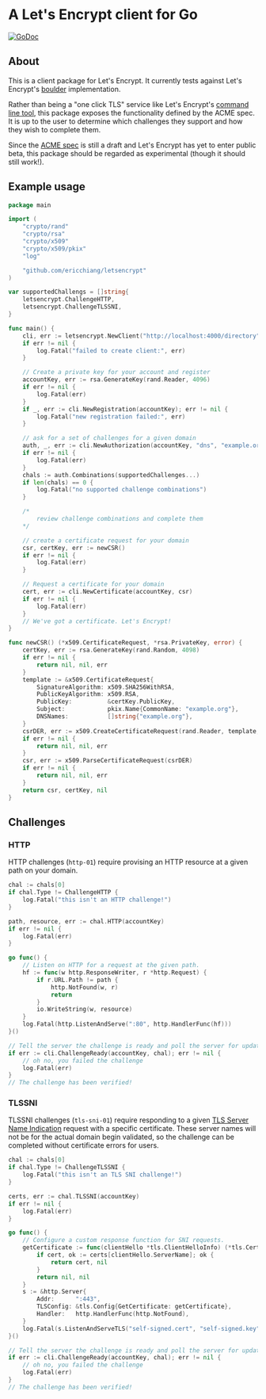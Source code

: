 # A Let's Encrypt client for Go

[![GoDoc](https://godoc.org/github.com/ericchiang/letsencrypt?status.svg)](https://godoc.org/github.com/ericchiang/letsencrypt)

## About

This is a client package for Let's Encrypt. It currently tests against Let's Encrypt's [boulder](https://github.com/letsencrypt/boulder) implementation.

Rather than being a "one click TLS" service like Let's Encrypt's [command line tool](https://github.com/letsencrypt/letsencrypt), this package exposes the functionality defined by the ACME spec. It is up to the user to determine which challenges they support and how they wish to complete them.

Since the [ACME spec](https://github.com/ietf-wg-acme/acme) is still a draft and Let's Encrypt has yet to enter public beta, this package should be regarded as experimental (though it should still work!).

## Example usage

```go
package main

import (
    "crypto/rand"
    "crypto/rsa"
    "crypto/x509"
    "crypto/x509/pkix"
    "log"

    "github.com/ericchiang/letsencrypt"
)

var supportedChallengs = []string{
    letsencrypt.ChallengeHTTP,
    letsencrypt.ChallengeTLSSNI,
}

func main() {
    cli, err := letsencrypt.NewClient("http://localhost:4000/directory")
    if err != nil {
        log.Fatal("failed to create client:", err)
    }

    // Create a private key for your account and register
    accountKey, err := rsa.GenerateKey(rand.Reader, 4096)
    if err != nil {
        log.Fatal(err)
    }
    if _, err := cli.NewRegistration(accountKey); err != nil {
        log.Fatal("new registration failed:", err)
    }

    // ask for a set of challenges for a given domain
    auth, _, err := cli.NewAuthorization(accountKey, "dns", "example.org")
    if err != nil {
        log.Fatal(err)
    }
    chals := auth.Combinations(supportedChallenges...)
    if len(chals) == 0 {
        log.Fatal("no supported challenge combinations")
    }

    /*
        review challenge combinations and complete them
    */

    // create a certificate request for your domain
    csr, certKey, err := newCSR()
    if err != nil {
        log.Fatal(err)
    }

    // Request a certificate for your domain
    cert, err := cli.NewCertificate(accountKey, csr)
    if err != nil {
        log.Fatal(err)
    }
    // We've got a certificate. Let's Encrypt!
}

func newCSR() (*x509.CertificateRequest, *rsa.PrivateKey, error) {
    certKey, err := rsa.GenerateKey(rand.Random, 4098)
    if err != nil {
        return nil, nil, err
    }
    template := &x509.CertificateRequest{
        SignatureAlgorithm: x509.SHA256WithRSA,
        PublicKeyAlgorithm: x509.RSA,
        PublicKey:          &certKey.PublicKey,
        Subject:            pkix.Name{CommonName: "example.org"},
        DNSNames:           []string{"example.org"},
    }
    csrDER, err := x509.CreateCertificateRequest(rand.Reader, template, certKey)
    if err != nil {
        return nil, nil, err
    }
    csr, err := x509.ParseCertificateRequest(csrDER)
    if err != nil {
        return nil, nil, err
    }
    return csr, certKey, nil
}
```

## Challenges

### HTTP

HTTP challenges (`http-01`) require provising an HTTP resource at a given path on your domain.

```go
chal := chals[0]
if chal.Type != ChallengeHTTP {
    log.Fatal("this isn't an HTTP challenge!")
}

path, resource, err := chal.HTTP(accountKey)
if err != nil {
    log.Fatal(err)
}

go func() {
    // Listen on HTTP for a request at the given path.
    hf := func(w http.ResponseWriter, r *http.Request) {
        if r.URL.Path != path {
            http.NotFound(w, r)
            return
        }
        io.WriteString(w, resource)
    }
    log.Fatal(http.ListenAndServe(":80", http.HandlerFunc(hf)))
}()

// Tell the server the challenge is ready and poll the server for updates.
if err := cli.ChallengeReady(accountKey, chal); err != nil {
    // oh no, you failed the challenge
    log.Fatal(err)
}
// The challenge has been verified!
```

### TLSSNI

TLSSNI challenges (`tls-sni-01`) require responding to a given [TLS Server Name Indication](https://en.wikipedia.org/wiki/Server_Name_Indication) request with a specific certificate. These server names will not be for the actual domain begin validated, so the challenge can be completed without certificate errors for users.

```go
chal := chals[0]
if chal.Type != ChallengeTLSSNI {
    log.Fatal("this isn't an TLS SNI challenge!")
}

certs, err := chal.TLSSNI(accountKey)
if err != nil {
    log.Fatal(err)
}

go func() {
    // Configure a custom response function for SNI requests.
    getCertificate := func(clientHello *tls.ClientHelloInfo) (*tls.Certificate, error) {
        if cert, ok := certs[clientHello.ServerName]; ok {
            return cert, nil
        }
        return nil, nil
    }
    s := &http.Server{
        Addr:      ":443",
        TLSConfig: &tls.Config{GetCertificate: getCertificate},
        Handler:   http.HandlerFunc(http.NotFound),
    }
    log.Fatal(s.ListenAndServeTLS("self-signed.cert", "self-signed.key"))
}()

// Tell the server the challenge is ready and poll the server for updates.
if err := cli.ChallengeReady(accountKey, chal); err != nil {
    // oh no, you failed the challenge
    log.Fatal(err)
}
// The challenge has been verified!
```
